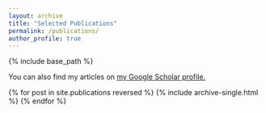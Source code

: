 ```yaml
---
layout: archive
title: "Selected Publications"
permalink: /publications/
author_profile: true
---
```


<!-- {% if author.googlescholar %}
 -->  
<!-- {% endif %}
 -->
{% include base_path %}

<p>You can also find my articles on <u><a href="{{author.googlescholar}}">my Google Scholar profile</a>.</u></p>

{% for post in site.publications reversed %}
  {% include archive-single.html %}
{% endfor %}
